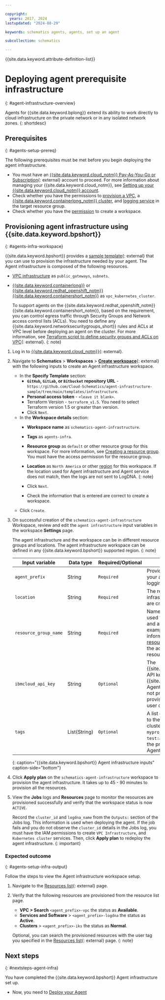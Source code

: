```yaml
---

copyright:
  years: 2017, 2024
lastupdated: "2024-08-29"

keywords: schematics agents, agents, set up an agent

subcollection: schematics

---
```


{{site.data.keyword.attribute-definition-list}}

# Deploying agent prerequisite infrastructure
{: #agent-infrastructure-overview}

Agents for {{site.data.keyword.bplong}} extend its ability to work directly to cloud infrastructure on the private network or in any isolated network zones.
{: shortdesc}

## Prerequisites
{: #agents-setup-prereq}

The following prerequisites must be met before you begin deploying the agent infrastructure.

- You must have an [{{site.data.keyword.cloud_notm}} Pay-As-You-Go or Subscription](https://cloud.ibm.com/registration){: external} account to proceed. For more information about managing your {{site.data.keyword.cloud_notm}}, see [Setting up your {{site.data.keyword.cloud_notm}} account](/docs/account?topic=account-account-getting-started).
- Check whether you have the permissions to [provision a VPC](/docs/vpc?topic=vpc-managing-user-permissions-for-vpc-resources), a [{{site.data.keyword.containerlong_notm}} cluster](/docs/containers?topic=containers-terraform-setup#terraform-cluster-IAM), and [logging service](/docs/log-analysis?topic=log-analysis-iam_manage_events) in the target resource group.
- Check whether you have the [permission](/docs/schematics?topic=schematics-access#workspace-permissions) to create a workspace.

## Provisioning agent infrastructure using {{site.data.keyword.bpshort}}
{: #agents-infra-workspace}

{{site.data.keyword.bpshort}} provides a [sample template](https://github.com/Cloud-Schematics/schematics-agents/tree/main/templates/infrastructure){: external} that you can use to provision the infrastructure needed by your agent. The Agent infrastructure is composed of the following resources.

- [VPC infrastructure](/docs/vpc?topic=vpc-iam-getting-started) as `public_gateways`, `subnets`.
- [{{site.data.keyword.containerlong}}](/docs/containers?topic=containers-vpc-subnets) or [{{site.data.keyword.redhat_openshift_notm}} {{site.data.keyword.containershort_notm}}](/docs/openshift?topic=openshift-learning-path-admin#admin_cluster) as `vpc_kubernetes_cluster`.

    To support agents on the {{site.data.keyword.redhat_openshift_notm}} {{site.data.keyword.containershort_notm}}, based on the requirement, you can control egress traffic through Security Groups and Network access control lists (ACLs). 
    You need to define any {{site.data.keyword.networksecuritygroups_short}} rules and ACLs at VPC level before deploying an agent on the cluster. For more information, see [Terraform script to define security groups and ACLs on VPC](https://github.com/Cloud-Schematics/schematics-agents/blob/main/templates/infrastructure/vpc/network_acl.tf){: external}.
    {: note}

1. Log in to [{{site.data.keyword.cloud_notm}}](https://cloud.ibm.com/){: external}.
2. Navigate to **Schematics** > **Workspaces** > [**Create workspace**](https://cloud.ibm.com/schematics/workspaces/create){: external} with the following inputs to create an Agent infrastructure workspace.
    - In the **Specify Template** section:
        - **`GitHub`, `GitLab`, or `Bitbucket` repository URL** - `https://github.com/Cloud-Schematics/agent-infrastructure-sample/tree/main/templates/infrastructure`.
        - **Personal access token** - `<leave it blank>`.
        - Terraform Version - `terraform_v1.5`. You need to select Terraform version 1.5 or greater than version.
        - Click `Next`.
    - In the **Workspace details** section:
        - **Workspace name** as `schematics-agent-infrastructure`.
        - **Tags** as `agents-infra`. 
        - **Resource group** as `default` or other resource group for this workspace. For more information, see [Creating a resource group](/docs/account?topic=account-rgs). You must have the access permission for the resource group.
        - **Location** as `North America` or other [region](/docs/schematics?topic=schematics-multi-region-deployment) for this workspace. 
           If the location used for Agent infrastructure and Agent service does not match, then the logs are not sent to LogDNA.
           {: note}

        - Click `Next`.
        - Check the information that is entered are correct to create a workspace.
    - Click `Create`.

3. On successful creation of the `schematics-agent-infrastructure` Workspace, review and edit the `agent infrastructure` input variables in the workspace **Settings** page.

    The agent infrastructure and the workspace can be in different resource groups and locations. The agent infrastructure workspace can be defined in any {{site.data.keyword.bpshort}} supported region.
    {: note} 

    | Input variable  | Data type | Required/Optional | Description |
    |--|--|--|--|
    | `agent_prefix` | String | `Required` | Provide the prefix for naming your agent VPC, cluster, and logging configuration.
    | `location`| String | `Required` | The region in the agent infrastructure VPC and cluster are created in. |
    | `resource_group_name` | String | `Required` | Name for the resource group used the agent infrastructure and agent are associated to. For example, **`test_agent`**. For more information, see [Creating a resource group](/docs/account?topic=account-rgs). You must have the access permission for the resource group. |
    | `ibmcloud_api_key` | String | `Optional` | The {{site.data.keyword.cloud_notm}} API key used to provision the {{site.data.keyword.bpshort}} Agent infrastructure resources. If not provided, resources provisions in currently logged in user credentials.|
    | `tags` | List(String) | `Optional` | A list of user tags to be applied to the deployed, VPC, and cluster. For example, `myproject:agent`, `test:agentinfra`. You can see the provisioned resources of an Agent faster by using Tag name. |
    {: caption="{{site.data.keyword.bpshort}} Agent infrastructure inputs" caption-side="bottom"}

4. Click **Apply plan** on the `schematics-agent-infrastructure` workspace to provision the agent infrastructure. It takes up to 45 - 90 minutes to provision all the resources.  
5. View the **Jobs** logs and **Resources** page to monitor the resources are provisioned successfully and verify that the workspace status is now `ACTIVE`.

    Record the `cluster_id` and `logdna_name` from the `Outputs:` section of the Jobs log. This information is used when deploying the agent. If the job fails and you do not observe the `cluster_id` details in the Jobs log, you must have the IAM permissions to create `VPC Infrastructure`, and `Kubernetes cluster` services. Then, click **Apply plan** to redeploy the agent infrastructure. 
    {: important}

### Expected outcome
{: #agents-setup-infra-output}

Follow the steps to view the Agent infrastructure workspace setup.

1. Navigate to the [Resources list](https://cloud.ibm.com/resources/){: external} page.
2. Verify that the following resources are provisioned from the resource list page.
    - **VPC > Search** `<agent_prefix>-vpc` the status as **Available**.
    - **Services and Software** > `<agent_prefix>-logdna` the status as **Active**.
    - **Clusters** > `<agent_prefix>-iks` the status as **Normal**.

    Optional, you can search the provisioned resources with the user tag you specified in the [Resources list](https://cloud.ibm.com/resources/){: external} page.
    {: note}

## Next steps
{: #nextsteps-agent-infra}

You have completed the {{site.data.keyword.bpshort}} Agent infrastructure set up.
- Now, you need to [Deploy your Agent](/docs/schematics?topic=schematics-deploy-agent-overview) 
